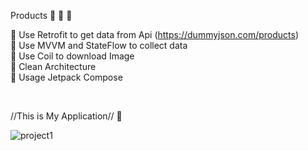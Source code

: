 Products 🎂 🍰 🍪

🍪 Use Retrofit to get data from Api (https://dummyjson.com/products) <br>
🍪 Use MVVM and StateFlow to collect data <br>
🍪 Use Coil to download Image <br>
🍪 Clean Architecture <br>
🍪 Usage Jetpack Compose <br>



<br>

//This is My Application//  📳 <br>




![project1](https://github.com/user-attachments/assets/5e55b797-90ce-4b67-827a-f3a3e93a1920)


